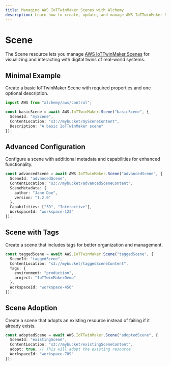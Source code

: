 ```yaml
---
title: Managing AWS IoTTwinMaker Scenes with Alchemy
description: Learn how to create, update, and manage AWS IoTTwinMaker Scenes using Alchemy Cloud Control.
---
```


# Scene

The Scene resource lets you manage [AWS IoTTwinMaker Scenes](https://docs.aws.amazon.com/iottwinmaker/latest/userguide/) for visualizing and interacting with digital twins of real-world systems.

## Minimal Example

Create a basic IoTTwinMaker Scene with required properties and one optional description.

```ts
import AWS from "alchemy/aws/control";

const basicScene = await AWS.IoTTwinMaker.Scene("basicScene", {
  SceneId: "myScene",
  ContentLocation: "s3://mybucket/mySceneContent",
  Description: "A basic IoTTwinMaker scene"
});
```

## Advanced Configuration

Configure a scene with additional metadata and capabilities for enhanced functionality.

```ts
const advancedScene = await AWS.IoTTwinMaker.Scene("advancedScene", {
  SceneId: "advancedScene",
  ContentLocation: "s3://mybucket/advancedSceneContent",
  SceneMetadata: {
    author: "Jane Doe",
    version: "1.2.0"
  },
  Capabilities: ["3D", "Interactive"],
  WorkspaceId: "workspace-123"
});
```

## Scene with Tags

Create a scene that includes tags for better organization and management.

```ts
const taggedScene = await AWS.IoTTwinMaker.Scene("taggedScene", {
  SceneId: "taggedScene",
  ContentLocation: "s3://mybucket/taggedSceneContent",
  Tags: {
    environment: "production",
    project: "IoTTwinMakerDemo"
  },
  WorkspaceId: "workspace-456"
});
```

## Scene Adoption

Create a scene that adopts an existing resource instead of failing if it already exists.

```ts
const adoptedScene = await AWS.IoTTwinMaker.Scene("adoptedScene", {
  SceneId: "existingScene",
  ContentLocation: "s3://mybucket/existingSceneContent",
  adopt: true, // This will adopt the existing resource
  WorkspaceId: "workspace-789"
});
```
